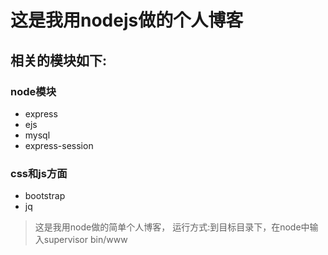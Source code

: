 这是我用nodejs做的个人博客
==========================
相关的模块如下:
---------------
### node模块
* express
* ejs
* mysql
* express-session

### css和js方面
* bootstrap
* jq

>这是我用node做的简单个人博客，
>运行方式:到目标目录下，在node中输入supervisor bin/www
